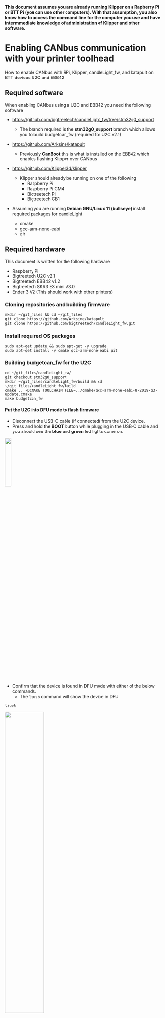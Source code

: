 **This document assumes you are already running Klipper on a Rapberry Pi or BTT Pi (you can use other computers).  With that assumption, you also know how to access the command line for the computer you use and have intermmediate knowledge of administration of Klipper and other software.**

# Enabling CANbus communication with your printer toolhead
How to enable CANbus with RPi, Klipper, candleLight_fw, and katapult on BTT devices U2C and EBB42 

## Required software 
When enabling CANbus using a U2C and EBB42 you need the following software
- https://github.com/bigtreetech/candleLight_fw/tree/stm32g0_support
  - The branch required is the **stm32g0_support** branch which allows you to build budgetcan_fw (required for U2C v2.1)
 
- https://github.com/Arksine/katapult
  - Previously **CanBoot** this is what is installed on the EBB42 which enables flashing Klipper over CANbus
 
- https://github.com/Klipper3d/klipper
  - Klipper should already be running on one of the following
    - Raspberry Pi
    - Raspberry Pi CM4
    - Bigtreetech Pi
    - Bigtreetech CB1

- Assuming you are running **Debian GNU/Linux 11 (bullseye)** install required packages for candleLight
  - cmake
  - gcc-arm-none-eabi
  - git

## Required hardware
This document is written for the following hardware
- Raspberry Pi
- Bigtreetech U2C v2.1
- Bigtreetech EBB42 v1.2
- Bigtreetech SKR3 E3 mini V3.0
- Ender 3 V2 (This should work with other printers)


### Cloning repositories and building firmware
```
mkdir ~/git_files && cd ~/git_files
git clone https://github.com/Arksine/katapult
git clone https://github.com/bigtreetech/candleLight_fw.git
```

### Install required OS packages
```
sudo apt-get update && sudo apt-get -y upgrade
sudo apt-get install -y cmake gcc-arm-none-eabi git
```

### Building budgetcan_fw for the U2C ###
```
cd ~/git_files/candleLight_fw/
git checkout stm32g0_support
mkdir ~/git_files/candleLight_fw/build && cd ~/git_files/candleLight_fw/build
cmake .. -DCMAKE_TOOLCHAIN_FILE=../cmake/gcc-arm-none-eabi-8-2019-q3-update.cmake
make budgetcan_fw
```

#### Put the U2C into DFU mode to flash firmware
- Disconnect the USB-C cable (if connected) from the U2C device.
- Press and hold the **BOOT** button while plugging in the USB-C cable and you should see the **blue** and **green** led lights come on.
<img src="https://github.com/necr0mstr/CANbus-enable/assets/58074694/96051b65-cad2-4d58-a4d7-e392a68bdc8d" width=20% height=20%>

- Confirm that the device is found in DFU mode with either of the below commands.
  - The ```lsusb``` command will show the device in DFU
```
lsusb
```
<img src="https://github.com/necr0mstr/CANbus-enable/assets/58074694/97d393d3-6ba3-440b-b4ab-b8e7c4aba173" width=50% height=50%>

- If the device is **not** in DFU mode then it will show as below
<img src="https://github.com/necr0mstr/CANbus-enable/assets/58074694/91e9d30e-17d5-48c2-bde5-fea1bfe4ea49" width=50% height=50%>

#### Flash budgetcan_fw to the U2C
- Flash the previously built **budgetcan_fw** to the U2C
```
cd ~/git_files/candleLight_fw/build
make flash-budgetcan_fw
```
- The output should show something similar to this
<img src="https://github.com/necr0mstr/CANbus-enable/assets/58074694/e0da3f3f-e085-4519-8902-0b030e41d3da" width=50% height=50%>

- Once completed, the device should show up as a CAN device in ```lsusb```
<img src="https://github.com/necr0mstr/CANbus-enable/assets/58074694/2d70acb9-7b23-4d4b-9c41-964ca1b313e3" width=50% height=50%>

- The command below should show **Total 0 uuids found**
```
~/klippy-env/bin/python ~/klipper/scripts/canbus_query.py can0
```
<img src="https://github.com/necr0mstr/CANbus-enable/assets/58074694/633e17d5-85a9-4bea-b97b-9302eab1274a" width=50% height=50%>

- The last thing to do is to add the 120 ohm jumper on the U2C to enable communication over CAN

### Building Katapult and flashing the EBB42

#### Building Katapult (formerly CanBoot) for EBB42
- Go into the previously downloaded [Github repo for Katapult]([url](https://github.com/Arksine/katapult)https://github.com/Arksine/katapult) and open **menuconfig**
```
cd ~/git_files/katapult/
make menuconfig
```
- Configure Katapult for the EBB42 (v1.1 or v1.2) device
<img src="https://github.com/necr0mstr/CANbus-enable/assets/58074694/93e1c289-bc0d-4770-8247-635e65a331f2" width=50% height=50%>

- Quit (q) and when prompted to **Save configuration** select Yes (y)
<img src="https://github.com/necr0mstr/CANbus-enable/assets/58074694/6fb13c7d-8dbc-4124-bf3a-389d86cfcd30" width=50% height=50%>

#### Flashing Katapult to the EBB42
- Enable USB-C connection by adding a jumper next to the USB-C plug
<p>
<img src="https://github.com/necr0mstr/CANbus-enable/assets/58074694/5feb2c2f-5411-471c-956b-ab3ffa48d796" width=50% height=50%>
<br>
  <ins><b><i>Image sourced from [https://maz0r.github.io/klipper_canbus/images/ebb42_v1.1_reset.png]</i></b></ins>
</p>

- Put the EBB42 into DFU similar to the U2C
  - Press and hold the **BOOT** button while plugging in the USB-C connector and you should see **blue** and **green** led lights come on.
  - Just like the U2C, you will see the device in DFU mode with the command ```lsusb```
  <img src="https://github.com/necr0mstr/CANbus-enable/assets/58074694/97f8f24f-49e0-4b9e-b0d3-4554df44b78a" width=50% height=50%>

  - If the device is **not** in DFU mode then it will show as below
    - The previously flashed U2C is shown as a CAN adapter immediately after the EBB42
  <img src="https://github.com/necr0mstr/CANbus-enable/assets/58074694/cf92456f-e19f-402d-b927-2622b5caa5ce" width=50% height=50%>

#### Flash Katapult to the EBB42
- With the EBB42 in DFU mode we can flash the previously built Katapult firmware
```
dfu-util -a 0 -D ~/git_files/katapult/out/katapult.bin -s 0x08000000:mass-erase:force:leave
```
- Successful flash will look like this
<img src="https://github.com/necr0mstr/CANbus-enable/assets/58074694/d2bdf631-7f62-4cdf-9a7d-a29d65f851ba" width=50% height=50%>

- Unplug the USB-C and add the 120 ohm resister jumper to enable communication over CAN
- You now have a couple ways to test CAN communication
  - Leave the jumper in place for USB power and connect the USB-C to the EBB42 and connect jumper wires to the U2C and EBB42 using the jumper pins for CAN
    - The **High** and **Low** channels are reversed between the U2C and EBB42
  - Use a previously made or purchased cable for CAN communication between the U2C and EBB42

#### Confirming CAN communication
- You should now see the EBB42 device available as a CAN device with a UUID
```
~/klippy-env/bin/python ~/klipper/scripts/canbus_query.py can0
```
- Alternatively
```
python3 ~/git_files/katapult/scripts/flash_can.py -i can0 -q
```
- The output will be similar, but different in syntax output
  - The images shown are after Klipper was flashed.  At this phase it should show **Application: Katapult**
<img src="https://github.com/necr0mstr/CANbus-enable/assets/58074694/793c03eb-2f2b-420c-99ea-c35e631ae6e1" width=50% height=50%>

#### Building Klipper for the EBB42
- You should already have Klipper installed and your directory structure may vary
```
cd ~/klipper/
make clean
make menuconfig
```
    


  

